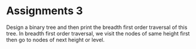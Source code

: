 # Assignments 3

Design a  binary tree and then print the breadth first order traversal of this tree. In breadth first order traversal, we visit the nodes of same height first then go to nodes of next height or level.